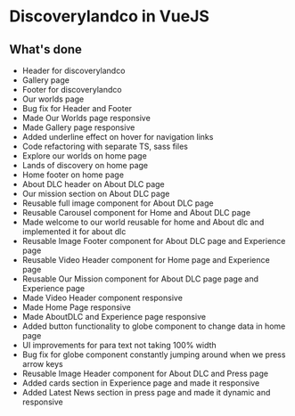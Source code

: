 # Discoverylandco in VueJS

## What's done
* Header for discoverylandco
* Gallery page
* Footer for discoverylandco
* Our worlds page
* Bug fix for Header and Footer
* Made Our Worlds page responsive
* Made Gallery page responsive
* Added underline effect on hover for navigation links
* Code refactoring with separate TS, sass files
* Explore our worlds on home page
* Lands of discovery on home page
* Home footer on home page
* About DLC header on About DLC page
* Our mission section on About DLC page
* Reusable full image component for About DLC page
* Reusable Carousel component for Home and About DLC page
* Made welcome to our world reusable for home and About dlc and implemented it for about dlc
* Reusable Image Footer component for About DLC page and Experience page
* Reusable Video Header component for Home page and Experience page
* Reusable Our Mission component for About DLC page page and Experience page
* Made Video Header component responsive
* Made Home Page responsive
* Made AboutDLC and Experience page responsive
* Added button functionality to globe component to change data in home page
* UI improvements for para text not taking 100% width
* Bug fix for globe component constantly jumping around when we press arrow keys
* Reusable Image Header component for About DLC and Press page
* Added cards section in Experience page and made it responsive
* Added Latest News section in press page and made it dynamic and responsive